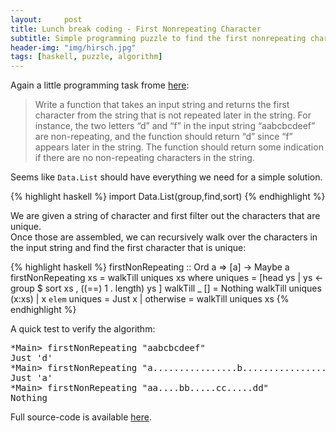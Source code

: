 ```yaml
---
layout:     post
title: Lunch break coding - First Nonrepeating Character
subtitle: Simple programming puzzle to find the first nonrepeating character in a string.
header-img: "img/hirsch.jpg"
tags: [haskell, puzzle, algorithm]
---
```


Again a little programming task frome [here](http://programmingpraxis.com/2011/08/19/first-non-repeating-character/):

> Write a function that takes an input string and returns the first character from the string that is not repeated later in the string. For instance, the two letters “d” and “f” in the input string “aabcbcdeef” are non-repeating, and the function should return “d” since “f” appears later in the string. The function should return some indication if there are no non-repeating characters in the string. 

Seems like `Data.List` should have everything we need for a simple solution.

{% highlight haskell %}
import Data.List(group,find,sort)
{% endhighlight %}

We are given a string of character and first filter out the characters that are unique.  
Once those are assembled, we can recursively walk over the characters in the input string and find the first character that is unique:

{% highlight haskell %}
firstNonRepeating ::  Ord a => [a] -> Maybe a
firstNonRepeating xs = walkTill uniques xs where
  uniques = [head ys | ys <- group $ sort xs
                     , ((==) 1 . length) ys ]
  walkTill _ [] = Nothing
  walkTill uniques (x:xs)
    | x `elem` uniques = Just x
    | otherwise = walkTill uniques xs
{% endhighlight %}

A quick test to verify the algorithm:

<pre class="terminal">
*Main> firstNonRepeating "aabcbcdeef"
Just 'd'
*Main> firstNonRepeating "a................b..................c...................d"
Just 'a'
*Main> firstNonRepeating "aa....bb.....cc.....dd"
Nothing
</pre>

Full source-code is available [here](/code/firstNonrepeating/algorithm.hs).
